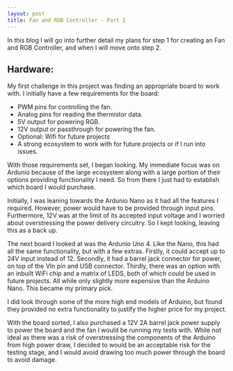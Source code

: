 ```yaml
---
layout: post
title: Fan and RGB Controller - Part 2
---
```


In this blog I will go into further detail my plans for step 1 for creating an Fan and RGB Controller, and when I will move onto step 2.

## Hardware:

My first challenge in this project was finding an appropriate board to work with. I initially have a few requirements for the board:
- PWM pins for controlling the fan.
- Analog pins for reading the thermistor data.
- 5V output for powering RGB.
- 12V output or passthrough for powering the fan.
- Optional: Wifi for future projects
- A strong ecosystem to work with for future projects or if I run into issues.

With those requirements set, I began looking. My immediate focus was on Ardunio because of the large ecosystem along with a large portion of their options providing functionality I need. So from there I just had to establish which board I would purchase.

Initially, I was leaning towards the Ardunio Nano as it had all the features I required. However, power would have to be provided through input pins. Furthermore, 12V was at the limit of its accepted input voltage and I worried about overstressing the power delivery circuitry. So I kept looking, leaving this as a back up. 

The next board I looked at was the Ardunio Uno 4. Like the Nano, this had all the same functionality, but with a few extras. Firstly, it could accept up to 24V input instead of 12. Secondly, it had a barrel jack connector for power, on top of the VIn pin and USB connector. Thirdly, there was an option with an inbuilt WiFi chip and a matrix of LEDS, both of which could be used in future projects. All while only slightly more expensive than the Arduino Nano. This became my primary pick.

I did look through some of the more high end models of Arduino, but found they provided no extra functionality to justify the higher price for my project. 

With the board sorted, I also purchased a 12V 2A barrel jack power supply to power the board and the fan I would be running my tests with. While not ideal as there was a risk of overstressing the components of the Arduino from high power draw, I decided to would be an acceptable risk for the testing stage, and I would avoid drawing too much power through the board to avoid damage. 

